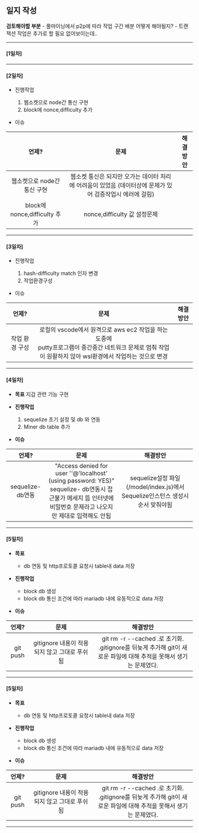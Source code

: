 
## 일지 작성


**검토해야할 부분**
    - 풀마이닝에서 p2p에 따라 작업 구간 배분 어떻게 해야될지?
    - 트랜잭션 작업은 추가로 할 필요 없어보이는데..

___________________________________

####  [1일차]



___________________________________

#### [2일차]

- 진행작업
    1) 웹소켓으로 node간 통신 구현
    2) block에 nonce,difficulty 추가

- 이슈

| 언제? | 문제 | 해결 방안 |
|:--:|:--:|--|
| 웹소켓으로 node간 통신 구현|웹소켓 통신은 되지만 오가는 데이터 처리에 어려움이 있었음 (데이터상에 문제가 있어 검증작업시 에러에 걸림)|
| block에 nonce,difficulty 추가 | nonce,difficulty 값 설정문제 |
    
    



___________________________________

#### [3일차]

- 진행작업
    1) hash-difficulty match 인자 변경
    2) 작업환경구성

- 이슈 

| 언제? | 문제 | 해결방안 |
 |:-:|:-:|:-:|
 | 작업 환경 구성 | 로컬의 vscode에서 원격으로 aws ec2 작업을 하는 도중에 <br>  putty프로그램이 중간중간 네트워크 문제로 멈춰 작업이 원활하지 않아 wsl환경에서 작업하는 것으로 변경 |

___________________________________

#### [4일차]
- **목표**
    지갑 관련 기능 구현

- **진행작업**
    1) sequelize 초기 설정 및 db 와 연동
    2) Miner db table 추가

- **이슈**

| 언제? | 문제 | 해결방안 |
|:-:|:-:|:-:|
| sequelize- db연동 | "Access denied for user ''@'localhost' (using password: YES)" <br> sequelize- db연동시 접근불가 메세지 뜸 인터넷에 비밀번호 문제라고 나오지만 제대로 입력해도 안됨 | sequelize설정 파일(/model/index.js)에서 Sequelize인스턴스 생성시 순서 맞춰야됨 |

___________________________________

#### [5일차]
- **목표**
    - db 연동 및 http프로토콜 요청시 table내 data 저장

- **진행작업**
    - block db 생성
    - block db 통신 조건에 따라 mariadb 내에 유동적으로 data 저장

- **이슈**

| 언제? | 문제 | 해결방안 |
|:-:|:-:|:-:|
| git push | gitignore 내용이 적용되지 않고 그대로 푸쉬됨 | git rm -r --cached .로 초기화. <br>   .gitignore를 뒤늦게 추가해 git이 새로운 파일에 대해 추적을 못해서 생기는 문제였다. |

___________________________________

#### [5일차]
- **목표**
    - db 연동 및 http프로토콜 요청시 table내 data 저장

- **진행작업**
    - block db 생성
    - block db 통신 조건에 따라 mariadb 내에 유동적으로 data 저장

- **이슈**

| 언제? | 문제 | 해결방안 |
|:-:|:-:|:-:|
| git push | gitignore 내용이 적용되지 않고 그대로 푸쉬됨 | git rm -r --cached .로 초기화. <br>   .gitignore를 뒤늦게 추가해 git이 새로운 파일에 대해 추적을 못해서 생기는 문제였다. |

___________________________________

